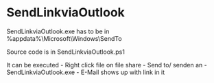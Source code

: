 # SendLinkviaOutlook

SendLinkviaOutlook.exe has to be in %appdata%\Microsoft\Windows\SendTo

Source code is in SendLinkviaOutlook.ps1

It can be executed
	- Right click file on file share
	- Send to/ senden an
	- SendLinkviaOutlook.exe
	- E-Mail shows up with link in it
